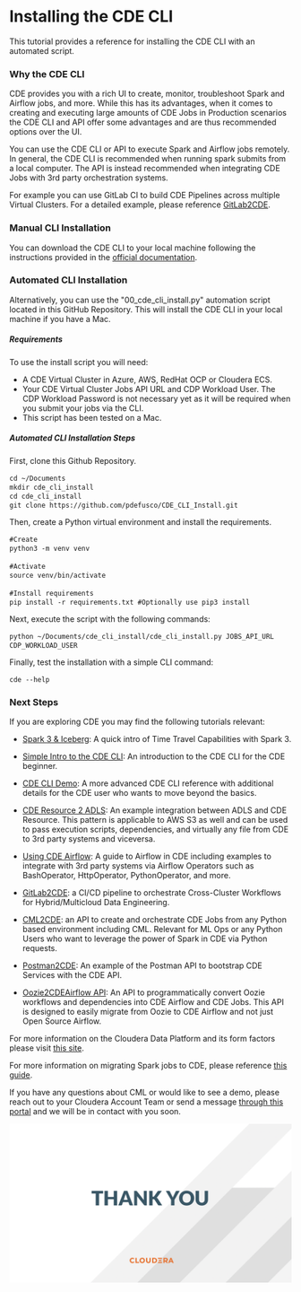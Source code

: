 # Installing the CDE CLI

This tutorial provides a reference for installing the CDE CLI with an automated script.


### Why the CDE CLI

CDE provides you with a rich UI to create, monitor, troubleshoot Spark and Airflow jobs, and more. While this has its advantages, when it comes to creating and executing large amounts of CDE Jobs in Production scenarios the CDE CLI and API offer some advantages and are thus recommended options over the UI.

You can use the CDE CLI or API to execute Spark and Airflow jobs remotely. In general, the CDE CLI is recommended when running spark submits from a local computer. The API is instead recommended when integrating CDE Jobs with 3rd party orchestration systems.

For example you can use GitLab CI to build CDE Pipelines across multiple Virtual Clusters. For a detailed example, please reference [GitLab2CDE](https://github.com/pdefusco/Gitlab2CDE).


### Manual CLI Installation

You can download the CDE CLI to your local machine following the instructions provided in the [official documentation](https://docs.cloudera.com/data-engineering/cloud/cli-access/topics/cde-cli.html).


### Automated CLI Installation

Alternatively, you can use the "00_cde_cli_install.py" automation script located in this GitHub Repository. This will install the CDE CLI in your local machine if you have a Mac.

##### Requirements

To use the install script you will need:

* A CDE Virtual Cluster in Azure, AWS, RedHat OCP or Cloudera ECS.
* Your CDE Virtual Cluster Jobs API URL and CDP Workload User. The CDP Workload Password is not necessary yet as it will be required when you submit your jobs via the CLI.
* This script has been tested on a Mac.

##### Automated CLI Installation Steps

First, clone this Github Repository.

```
cd ~/Documents
mkdir cde_cli_install
cd cde_cli_install
git clone https://github.com/pdefusco/CDE_CLI_Install.git
```

Then, create a Python virtual environment and install the requirements.

```
#Create
python3 -m venv venv

#Activate
source venv/bin/activate

#Install requirements
pip install -r requirements.txt #Optionally use pip3 install
```

Next, execute the script with the following commands:

```
python ~/Documents/cde_cli_install/cde_cli_install.py JOBS_API_URL CDP_WORKLOAD_USER
```

Finally, test the installation with a simple CLI command:

```
cde --help
```


### Next Steps

If you are exploring CDE you may find the following tutorials relevant:

* [Spark 3 & Iceberg](https://github.com/pdefusco/Spark3_Iceberg_CML): A quick intro of Time Travel Capabilities with Spark 3.

* [Simple Intro to the CDE CLI](https://github.com/pdefusco/CDE_CLI_Simple): An introduction to the CDE CLI for the CDE beginner.

* [CDE CLI Demo](https://github.com/pdefusco/CDE_CLI_demo): A more advanced CDE CLI reference with additional details for the CDE user who wants to move beyond the basics.

* [CDE Resource 2 ADLS](https://github.com/pdefusco/CDEResource2ADLS): An example integration between ADLS and CDE Resource. This pattern is applicable to AWS S3 as well and can be used to pass execution scripts, dependencies, and virtually any file from CDE to 3rd party systems and viceversa.

* [Using CDE Airflow](https://github.com/pdefusco/Using_CDE_Airflow): A guide to Airflow in CDE including examples to integrate with 3rd party systems via Airflow Operators such as BashOperator, HttpOperator, PythonOperator, and more.

* [GitLab2CDE](https://github.com/pdefusco/Gitlab2CDE): a CI/CD pipeline to orchestrate Cross-Cluster Workflows for Hybrid/Multicloud Data Engineering.

* [CML2CDE](https://github.com/pdefusco/cml2cde_api_example): an API to create and orchestrate CDE Jobs from any Python based environment including CML. Relevant for ML Ops or any Python Users who want to leverage the power of Spark in CDE via Python requests.

* [Postman2CDE](https://github.com/pdefusco/Postman2CDE): An example of the Postman API to bootstrap CDE Services with the CDE API.

* [Oozie2CDEAirflow API](https://github.com/pdefusco/Oozie2CDE_Migration): An API to programmatically convert Oozie workflows and dependencies into CDE Airflow and CDE Jobs. This API is designed to easily migrate from Oozie to CDE Airflow and not just Open Source Airflow.

For more information on the Cloudera Data Platform and its form factors please visit [this site](https://docs.cloudera.com/).

For more information on migrating Spark jobs to CDE, please reference [this guide](https://docs.cloudera.com/cdp-private-cloud-upgrade/latest/cdppvc-data-migration-spark/topics/cdp-migration-spark-cdp-cde.html).

If you have any questions about CML or would like to see a demo, please reach out to your Cloudera Account Team or send a message [through this portal](https://www.cloudera.com/contact-sales.html) and we will be in contact with you soon.

![alt text](img/cde_thankyou.png)
